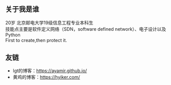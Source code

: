 # 

## 关于我是谁
20岁 北京邮电大学19级信息工程专业本科生  
技能点主要是软件定义网络（SDN，software defined network）、电子设计以及Python  
First to create,then protect it.
## 友链 
- lgt的博客：https://ayamir.github.io/
- 黄鸡的博客：https://hyiker.com/
